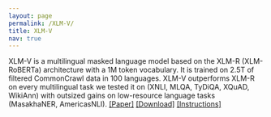 ```yaml
---
layout: page
permalink: /XLM-V/
title: XLM-V
nav: true
--- 
```


XLM-V is a multilingual masked language model based on the XLM-R (XLM-RoBERTa) architecture with a 1M token vocabulary. It is trained on 2.5T of filtered CommonCrawl data in 100 languages. XLM-V outperforms XLM-R on every multilingual task we tested it on (XNLI, MLQA, TyDiQA, XQuAD, WikiAnn) with outsized gains on low-resource language tasks (MasakhaNER, AmericasNLI). [[Paper]](https://arxiv.org/abs/2301.10472) [[Download]](https://dl.fbaipublicfiles.com/fairseq/xlmv/xlmv.base.tar.gz) [[Instructions]](https://github.com/davisliang/fairseq/tree/main/examples/xlmv)
